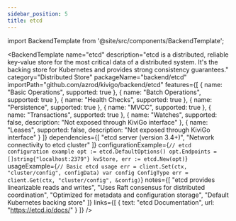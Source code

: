 ```yaml
---
sidebar_position: 5
title: etcd
---
```


import BackendTemplate from '@site/src/components/BackendTemplate';

<BackendTemplate
  name="etcd"
  description="etcd is a distributed, reliable key-value store for the most critical data of a distributed system. It's the backing store for Kubernetes and provides strong consistency guarantees."
  category="Distributed Store"
  packageName="backend/etcd"
  importPath="github.com/azrod/kivigo/backend/etcd"
  features={[
    { name: "Basic Operations", supported: true },
    { name: "Batch Operations", supported: true },
    { name: "Health Checks", supported: true },
    { name: "Persistence", supported: true },
    { name: "MVCC", supported: true },
    { name: "Transactions", supported: true },
    { name: "Watches", supported: false, description: "Not exposed through KiviGo interface" },
    { name: "Leases", supported: false, description: "Not exposed through KiviGo interface" }
  ]}
  dependencies={[
    "etcd server (version 3.4+)",
    "Network connectivity to etcd cluster"
  ]}
  configurationExample={`// etcd configuration example
opt := etcd.DefaultOptions()
opt.Endpoints = []string{"localhost:2379"}
kvStore, err := etcd.New(opt)`}
  usageExample={`// Basic etcd usage
err = client.Set(ctx, "cluster/config", configData)
var config ConfigType
err = client.Get(ctx, "cluster/config", &config)`}
  notes={[
    "etcd provides linearizable reads and writes",
    "Uses Raft consensus for distributed coordination",
    "Optimized for metadata and configuration storage",
    "Default Kubernetes backing store"
  ]}
  links={[
    { text: "etcd Documentation", url: "https://etcd.io/docs/" }
  ]}
/>
